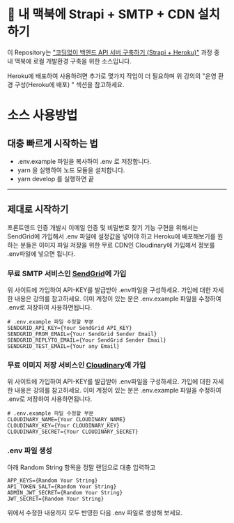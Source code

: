 # 🚀 내 맥북에 Strapi + SMTP + CDN 설치하기

이 Repository는 ["코딩없이 백엔드 API 서버 구축하기 (Strapi + Heroku)"](https://tera.co.kr/course/%EC%BD%94%EB%94%A9%EC%97%86%EC%9D%B4-%EB%B0%B1%EC%97%94%EB%93%9C-api-%EC%84%9C%EB%B2%84-%EA%B5%AC%EC%B6%95%ED%95%98%EA%B8%B0/) 과정 중 내 맥북에 로컬 개발환경 구축을 위한 소스입니다.

Heroku에 배포하여 사용하려면 추가로 몇가지 작업이 더 필요하며 위 강의의 "운영 환경 구성(Heroku에 배포)
" 섹션을 참고하세요.

# 소스 사용방법

## 대충 빠르게 시작하는 법
- .env.example 파일을 복사하여 .env 로 저장합니다.
- yarn 을 실행하여 노드 모듈을 설치합니다.
- yarn develop 를 실행하면 끝
---
## 제대로 시작하기
프론트엔드 인증 개발시 이메일 인증 및 비밀번호 찾기 기능 구현을 위해서는 SendGrid에 가입해서 .env 파일에 설정값을 넣어야 하고 Heroku에 배포해보기를 원하는 분들은 이미지 파일 저장을 위한 무료 CDN인 Cloudinary에 가입해서 정보를 .env파일에 넣으면 됩니다.
### 무료 SMTP 서비스인 [SendGrid](https://sendgrid.com)에 가입
위 사이트에 가입하여 API-KEY를 발급받아 .env파일을 구성하세요. 가입에 대한 자세한 내용은 강의를 참고하세요.
이미 계정이 있는 분은 .env.example 파일을 수정하여 .env로 저장하여 사용하면됩니다.
```
# .env.example 파일 수정할 부분 
SENDGRID_API_KEY={Your SendGrid API_KEY}
SENDGRID_FROM_EMAIL={Your SendGrid Sender Email}
SENDGRID_REPLYTO_EMAIL={Your SendGrid Sender Email}
SENDGRID_TEST_EMAIL={Your any Email}
```

### 무료 이미지 저장 서비스인 [Cloudinary](https://cloudinary.com)에 가입
위 사이트에 가입하여 API-KEY를 발급받아 .env파일을 구성하세요. 가입에 대한 자세한 내용은 강의를 참고하세요.
이미 계정이 있는 분은 .env.example 파일을 수정하여 .env로 저장하여 사용하면됩니다.

```
# .env.example 파일 수정할 부분 
CLOUDINARY_NAME={Your CLOUDINARY_NAME}
CLOUDINARY_KEY={Your CLOUDINARY_KEY}
CLOUDINARY_SECRET={Your CLOUDINARY_SECRET}
```

### .env 파일 생성

아래 Random String 항목을 정말 랜덤으로 대충 입력하고
```
APP_KEYS={Random Your String}
API_TOKEN_SALT={Random Your String}
ADMIN_JWT_SECRET={Random Your String}
JWT_SECRET={Random Your String}
```
위에서 수정한 내용까지 모두 반영한 다음 .env 파일로 생성해 보세요.
